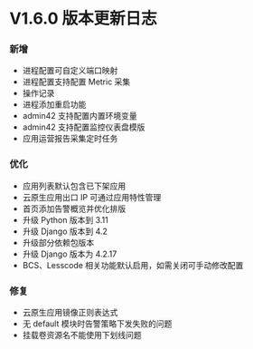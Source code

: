# V1.6.0 版本更新日志
### 新增
- 进程配置可自定义端口映射
- 进程配置支持配置 Metric 采集
- 操作记录
- 进程添加重启功能
- admin42 支持配置内置环境变量
- admin42 支持配置监控仪表盘模版
- 应用运营报告采集定时任务

### 优化
- 应用列表默认包含已下架应用
- 云原生应用出口 IP 可通过应用特性管理
- 首页添加告警概览并优化排版
- 升级 Python 版本到 3.11
- 升级 Django 版本到 4.2
- 升级部分依赖包版本
- 升级 Django 版本为 4.2.17
- BCS、Lesscode 相关功能默认启用，如需关闭可手动修改配置

### 修复
- 云原生应用镜像正则表达式
- 无 default 模块时告警策略下发失败的问题
- 挂载卷资源名不能使用下划线问题
